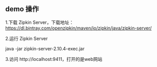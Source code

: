 ## demo 操作

1.下载 Zipkin Server，下载地址：https://dl.bintray.com/openzipkin/maven/io/zipkin/java/zipkin-server/

2.运行 Zipkin Server

java -jar zipkin-server-2.10.4-exec.jar

3.访问 http://localhost:9411，打开的是web网站